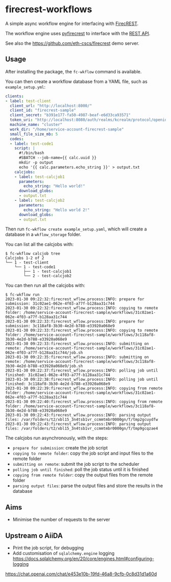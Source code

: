 # firecrest-workflows

A simple async workflow engine for interfacing with [FirecREST](https://products.cscs.ch/firecrest/).

The workflow engine uses [pyfirecrest](https://github.com/eth-cscs/pyfirecrest)
to interface with the [REST API](https://firecrest-api.cscs.ch).


See also the <https://github.com/eth-cscs/firecrest> demo server.

## Usage

After installing the package, the `fc-wkflow` command is available.

You can then create a workflow database from a YAML file, such as `example_setup.yml`:

```yaml
clients:
- label: test-client
  client_url: "http://localhost:8000/"
  client_id: "firecrest-sample"
  client_secret: "b391e177-fa50-4987-beaf-e6d33ca93571"
  token_uri: "http://localhost:8080/auth/realms/kcrealm/protocol/openid-connect/token"
  machine_name: "cluster"
  work_dir: "/home/service-account-firecrest-sample"
  small_file_size_mb: 5
  codes:
  - label: test-code1
    script: |
      #!/bin/bash
      #SBATCH --job-name={{ calc.uuid }}
      mkdir -p output
      echo '{{ calc.parameters.echo_string }}' > output.txt
    calcjobs:
    - label: test-calcjob1
      parameters:
        echo_string: "Hello world!"
      download_globs:
      - output.txt
    - label: test-calcjob2
      parameters:
        echo_string: "Hello world 2!"
      download_globs:
      - output.txt
```

Then run `fc-wkflow create example_setup.yaml`, which will create a database in a `wkflow_storage` folder.

You can list all the calcjobs with:

```console
$ fc-wkflow calcjob tree
Calcjobs 1-2 of 2
└── 1 - test-client
    └── 1 - test-code1
        ├── 1 - test-calcjob1
        └── 2 - test-calcjob2
```

You can then run all the calcjobs with:

```console
$ fc-wkflow run
2023-01-30 09:22:32:firecrest_wflow.process:INFO: prepare for submission: 31c02ae1-062e-4f03-a77f-b128aa31c744
2023-01-30 09:22:32:firecrest_wflow.process:INFO: copying to remote folder: /home/service-account-firecrest-sample/workflows/31c02ae1-062e-4f03-a77f-b128aa31c744
2023-01-30 09:22:33:firecrest_wflow.process:INFO: prepare for submission: 3c118af8-3b30-4e2d-b788-e33920a068e9
2023-01-30 09:22:33:firecrest_wflow.process:INFO: copying to remote folder: /home/service-account-firecrest-sample/workflows/3c118af8-3b30-4e2d-b788-e33920a068e9
2023-01-30 09:22:33:firecrest_wflow.process:INFO: submitting on remote: /home/service-account-firecrest-sample/workflows/31c02ae1-062e-4f03-a77f-b128aa31c744/job.sh
2023-01-30 09:22:35:firecrest_wflow.process:INFO: submitting on remote: /home/service-account-firecrest-sample/workflows/3c118af8-3b30-4e2d-b788-e33920a068e9/job.sh
2023-01-30 09:22:37:firecrest_wflow.process:INFO: polling job until finished: 31c02ae1-062e-4f03-a77f-b128aa31c744
2023-01-30 09:22:38:firecrest_wflow.process:INFO: polling job until finished: 3c118af8-3b30-4e2d-b788-e33920a068e9
2023-01-30 09:22:39:firecrest_wflow.process:INFO: copying from remote folder: /home/service-account-firecrest-sample/workflows/31c02ae1-062e-4f03-a77f-b128aa31c744
2023-01-30 09:22:40:firecrest_wflow.process:INFO: copying from remote folder: /home/service-account-firecrest-sample/workflows/3c118af8-3b30-4e2d-b788-e33920a068e9
2023-01-30 09:22:43:firecrest_wflow.process:INFO: parsing output files: /var/folders/t2/xbl15_3n4tsb1vr_ccmmtmbr0000gn/T/tmp2gcuydfw
2023-01-30 09:22:43:firecrest_wflow.process:INFO: parsing output files: /var/folders/t2/xbl15_3n4tsb1vr_ccmmtmbr0000gn/T/tmp9gcqzae4
```

The calcjobs run asynchronously, with the steps:

- `prepare for submission`: create the job script
- `copying to remote folder`: copy the job script and input files to the remote folder
- `submitting on remote`: submit the job script to the scheduler
- `polling job until finished`: poll the job status until it is finished
- `copying from remote folder`: copy the output files from the remote folder
- `parsing output files`: parse the output files and store the results in the database

## Aims

- Minimise the number of requests to the server

## Upstream o AiiDA

- Print the job script, for debugging
- Add customisation of `sqlalchemy.engine` logging https://docs.sqlalchemy.org/en/20/core/engines.html#configuring-logging

https://chat.openai.com/chat/e453e10b-19fd-46a8-9cfb-0c8d31d1a60d
